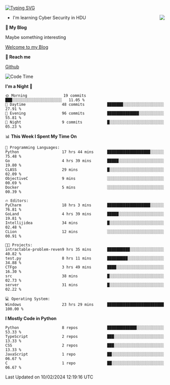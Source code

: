 [![Typing SVG](https://readme-typing-svg.herokuapp.com?font=Fira+Code&pause=1000&random=false&width=450&height=60&lines=Hello+%F0%9F%91%8B%F0%9F%8F%BB;I'm+JBNRZ)](https://git.io/typing-svg)

<a href="#">
  <img align="right" src="https://github-readme-stats.vercel.app/api?username=JBNRZ&show_icons=true&bg_color=15,f2f7fd,E0EAFC" />
</a>

- I'm learning Cyber Security in HDU

 **🌱 My Blog**

Maybe something interesting

[Welcome to my Blog](https://jbnrz.com.cn/)

 **💬 Reach me** 

[Github](https://github.com/JBNRZ)


<!--START_SECTION:waka-->
![Code Time](http://img.shields.io/badge/Code%20Time-318%20hrs%2043%20mins-blue)

**I'm a Night 🦉** 

```text
🌞 Morning                19 commits          ███░░░░░░░░░░░░░░░░░░░░░░   11.05 % 
🌆 Daytime                48 commits          ███████░░░░░░░░░░░░░░░░░░   27.91 % 
🌃 Evening                96 commits          ██████████████░░░░░░░░░░░   55.81 % 
🌙 Night                  9 commits           █░░░░░░░░░░░░░░░░░░░░░░░░   05.23 % 
```


📊 **This Week I Spent My Time On** 

```text
💬 Programming Languages: 
Python                   17 hrs 44 mins      ███████████████████░░░░░░   75.48 % 
Go                       4 hrs 39 mins       █████░░░░░░░░░░░░░░░░░░░░   19.80 % 
CLASS                    29 mins             █░░░░░░░░░░░░░░░░░░░░░░░░   02.09 % 
ObjectiveC               9 mins              ░░░░░░░░░░░░░░░░░░░░░░░░░   00.69 % 
Docker                   5 mins              ░░░░░░░░░░░░░░░░░░░░░░░░░   00.39 % 

🔥 Editors: 
PyCharm                  18 hrs 3 mins       ███████████████████░░░░░░   76.81 % 
GoLand                   4 hrs 39 mins       █████░░░░░░░░░░░░░░░░░░░░   19.81 % 
Intellijidea             34 mins             █░░░░░░░░░░░░░░░░░░░░░░░░   02.48 % 
CLion                    12 mins             ░░░░░░░░░░░░░░░░░░░░░░░░░   00.91 % 

🐱‍💻 Projects: 
intractable-problem-reven9 hrs 35 mins       ██████████░░░░░░░░░░░░░░░   40.82 % 
test.py                  8 hrs 11 mins       █████████░░░░░░░░░░░░░░░░   34.88 % 
CTFgo                    3 hrs 49 mins       ████░░░░░░░░░░░░░░░░░░░░░   16.30 % 
src                      38 mins             █░░░░░░░░░░░░░░░░░░░░░░░░   02.73 % 
server                   31 mins             █░░░░░░░░░░░░░░░░░░░░░░░░   02.22 % 

💻 Operating System: 
Windows                  23 hrs 29 mins      █████████████████████████   100.00 % 
```

**I Mostly Code in Python** 

```text
Python                   8 repos             █████████████░░░░░░░░░░░░   53.33 % 
TypeScript               2 repos             ███░░░░░░░░░░░░░░░░░░░░░░   13.33 % 
CSS                      2 repos             ███░░░░░░░░░░░░░░░░░░░░░░   13.33 % 
JavaScript               1 repo              ██░░░░░░░░░░░░░░░░░░░░░░░   06.67 % 
C                        1 repo              ██░░░░░░░░░░░░░░░░░░░░░░░   06.67 % 
```




 Last Updated on 10/02/2024 12:19:16 UTC
<!--END_SECTION:waka-->
